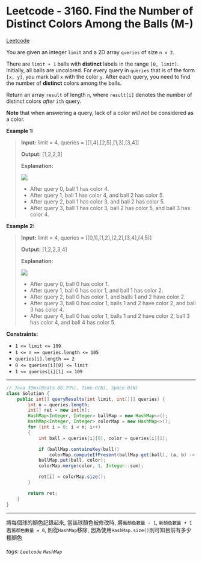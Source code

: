 # Leetcode - 3160. Find the Number of Distinct Colors Among the Balls (M-)

[Leetcode](https://leetcode.com/problems/find-the-number-of-distinct-colors-among-the-balls/)

You are given an integer `limit` and a 2D array `queries` of size `n x 2`.

There are `limit + 1` balls with **distinct** labels in the range `[0, limit]`. Initially, all balls are uncolored. For every query in `queries` that is of the form `[x, y]`, you mark ball `x` with the color `y`. After each query, you need to find the number of **distinct** colors among the balls.

Return an array `result` of length `n`, where `result[i]` denotes the number of distinct colors _after_ `ith` query.

**Note** that when answering a query, lack of a color _will not_ be considered as a color.

**Example 1:**

> **Input:** limit = 4, queries = [[1,4],[2,5],[1,3],[3,4]]
> 
> **Output:** [1,2,2,3]
> 
> **Explanation:**
> 
> ![](https://assets.leetcode.com/uploads/2024/04/17/ezgifcom-crop.gif)
> 
> -   After query 0, ball 1 has color 4.
> -   After query 1, ball 1 has color 4, and ball 2 has color 5.
> -   After query 2, ball 1 has color 3, and ball 2 has color 5.
> -   After query 3, ball 1 has color 3, ball 2 has color 5, and ball 3 has color 4.

**Example 2:**

> **Input:** limit = 4, queries = [[0,1],[1,2],[2,2],[3,4],[4,5]]
> 
> **Output:** [1,2,2,3,4]
> 
> **Explanation:**
> 
> **![](https://assets.leetcode.com/uploads/2024/04/17/ezgifcom-crop2.gif)**
> 
> -   After query 0, ball 0 has color 1.
> -   After query 1, ball 0 has color 1, and ball 1 has color 2.
> -   After query 2, ball 0 has color 1, and balls 1 and 2 have color 2.
> -   After query 3, ball 0 has color 1, balls 1 and 2 have color 2, and ball 3 has color 4.
> -   After query 4, ball 0 has color 1, balls 1 and 2 have color 2, ball 3 has color 4, and ball 4 has color 5.

**Constraints:**

-   `1 <= limit <= 109`
-   `1 <= n == queries.length <= 105`
-   `queries[i].length == 2`
-   `0 <= queries[i][0] <= limit`
-   `1 <= queries[i][1] <= 109`

---
```java
// Java 39ms(Beats 80.79%), Time O(N), Space O(N)
class Solution {
    public int[] queryResults(int limit, int[][] queries) {
        int n = queries.length;
        int[] ret = new int[n];
        HashMap<Integer, Integer> ballMap = new HashMap<>();
        HashMap<Integer, Integer> colorMap = new HashMap<>();
        for (int i = 0; i < n; i++)
        {
            int ball = queries[i][0], color = queries[i][1];

            if (ballMap.containsKey(ball))
                colorMap.computeIfPresent(ballMap.get(ball), (a, b) -> b > 1 ? b - 1 : null);
            ballMap.put(ball, color);
            colorMap.merge(color, 1, Integer::sum);

            ret[i] = colorMap.size();
        }

        return ret;
    }
}
```
---

將每個球的顏色記錄起來, 當該球顏色被修改時,
將`舊顏色數量 - 1`, `新顏色數量 + 1`
若`舊顏色數量 = 0`, 則從`HashMap`移除, 因為使用`HashMap.size()`則可知目前有多少種顏色


###### tags: `Leetcode` `HashMap`
